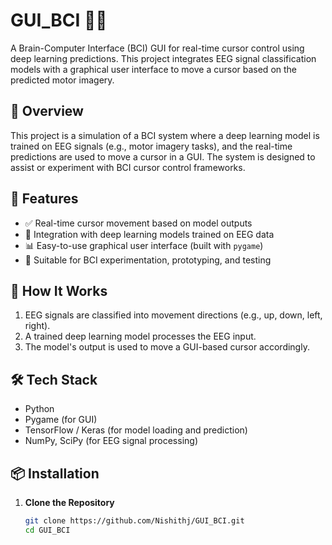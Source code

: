 # GUI_BCI 🎯🧠

A Brain-Computer Interface (BCI) GUI for real-time cursor control using deep learning predictions. This project integrates EEG signal classification models with a graphical user interface to move a cursor based on the predicted motor imagery.

## 🧩 Overview

This project is a simulation of a BCI system where a deep learning model is trained on EEG signals (e.g., motor imagery tasks), and the real-time predictions are used to move a cursor in a GUI. The system is designed to assist or experiment with BCI cursor control frameworks.

## 🚀 Features

- ✅ Real-time cursor movement based on model outputs
- 🧠 Integration with deep learning models trained on EEG data
- 📊 Easy-to-use graphical user interface (built with `pygame`)
- 🧪 Suitable for BCI experimentation, prototyping, and testing

## 🧠 How It Works

1. EEG signals are classified into movement directions (e.g., up, down, left, right).
2. A trained deep learning model processes the EEG input.
3. The model's output is used to move a GUI-based cursor accordingly.

## 🛠️ Tech Stack

- Python
- Pygame (for GUI)
- TensorFlow / Keras (for model loading and prediction)
- NumPy, SciPy (for EEG signal processing)

## 📦 Installation

1. **Clone the Repository**
   ```bash
   git clone https://github.com/Nishithj/GUI_BCI.git
   cd GUI_BCI
